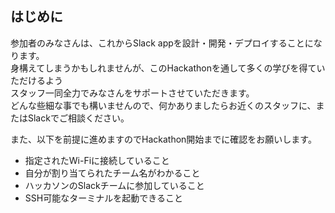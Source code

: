 ## はじめに

参加者のみなさんは、これからSlack appを設計・開発・デプロイすることになります。  
身構えてしまうかもしれませんが、このHackathonを通して多くの学びを得ていただけるよう  
スタッフ一同全力でみなさんをサポートさせていただきます。  
どんな些細な事でも構いませんので、何かありましたらお近くのスタッフに、またはSlackでご相談ください。

また、以下を前提に進めますのでHackathon開始までに確認をお願いします。

* 指定されたWi-Fiに接続していること
* 自分が割り当てられたチーム名がわかること
* ハッカソンのSlackチームに参加していること
* SSH可能なターミナルを起動できること

